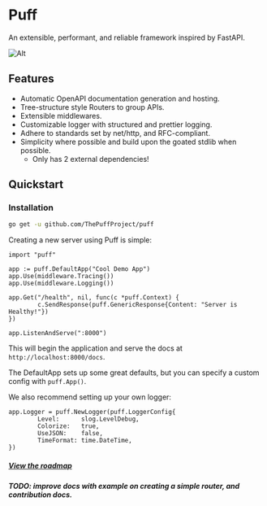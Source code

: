 # Puff

An extensible, performant, and reliable framework inspired by FastAPI.

![Alt](https://repobeats.axiom.co/api/embed/66ccd66540fab2ca27806fc48acba71ab93721d5.svg "Repobeats analytics image")

## Features

- Automatic OpenAPI documentation generation and hosting.
- Tree-structure style Routers to group APIs.
- Extensible middlewares.
- Customizable logger with structured and prettier logging.
- Adhere to standards set by net/http, and RFC-compliant.
- Simplicity where possible and build upon the goated stdlib when possible.
  - Only has 2 external dependencies!

## Quickstart

### Installation

```bash
go get -u github.com/ThePuffProject/puff
```

Creating a new server using Puff is simple:

```golang
import "puff"

app := puff.DefaultApp("Cool Demo App")
app.Use(middleware.Tracing())
app.Use(middleware.Logging())

app.Get("/health", nil, func(c *puff.Context) {
		c.SendResponse(puff.GenericResponse{Content: "Server is Healthy!"})
})

app.ListenAndServe(":8000")
```

This will begin the application and serve the docs at `http://localhost:8000/docs`.

The DefaultApp sets up some great defaults, but you can specify a custom config with `puff.App()`.

We also recommend setting up your own logger:

```golang
app.Logger = puff.NewLogger(puff.LoggerConfig{
		Level:      slog.LevelDebug,
		Colorize:   true,
		UseJSON:    false,
		TimeFormat: time.DateTime,
})
```

##### [View the roadmap](./roadmap.md)

##### TODO: improve docs with example on creating a simple router, and contribution docs.
